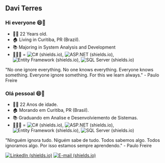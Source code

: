 

<!--
**Davez99/Davez99** is a ✨ _special_ ✨ repository because its `README.md` (this file) appears on your GitHub profile.
-->


## Davi Terres

### Hi everyone 😄🤙


- 👨🏻 22 Years old.
- 🏠 Living in Curitiba, PR (Brazil).
- 📚 Majoring in System Analysis and Development
- 👨🏻‍💻  =  ![C# (shields.io)](https://img.shields.io/badge/-C%23-blue), ![ASP.NET (shields.io)](https://img.shields.io/badge/-ASP.NET-blue),  ![Entity Framework (shields.io)](https://img.shields.io/badge/-Entity%20Framework-blue), ![SQL Server (shields.io)](https://img.shields.io/badge/-SQL%20Server-yellow)

"No one ignore everything. No one knows everything. Everyone knows something. Everyone ignore something. For this we learn always." - Paulo Freire

### Olá pessoal 😄🤙


- 👨🏻 22 Anos de idade.
- 🏠 Morando em Curitiba, PR (Brasil).
- 📚 Graduando em Analise e Desenvolviemento de Sistemas.
- 👨🏻‍💻  =  ![C# (shields.io)](https://img.shields.io/badge/-C%23-blue), ![ASP.NET (shields.io)](https://img.shields.io/badge/-ASP.NET-blue),  ![Entity Framework (shields.io)](https://img.shields.io/badge/-Entity%20Framework-blue), ![SQL Server (shields.io)](https://img.shields.io/badge/-SQL%20Server-yellow)

"Ninguém ignora tudo. Niguém sabe de tudo. Todos sabemos algo. Todos ignoramos algo. Por isso estamos sempre aprendendo." - Paulo Freire


[![LinkedIn (shields.io)](https://img.shields.io/badge/-LinkedIn-blue)](https://www.linkedin.com/in/davi-t-9b7402126/)  [![E-mail (shields.io)](https://img.shields.io/badge/-E--mail-red)](mailto:davi.mdr@gmail.com)
